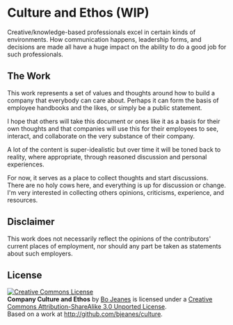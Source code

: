 # Culture and Ethos (WIP)

Creative/knowledge-based professionals excel in certain kinds of environments.
How communication happens, leadership forms, and decisions are made all have a
huge impact on the ability to do a good job for such professionals.

## The Work

This work represents a set of values and thoughts around how to build
a company that everybody can care about. Perhaps it can form the basis
of employee handbooks and the likes, or simply be a public statement.

I hope that others will take this document or ones like it as a basis
for their own thoughts and that companies will use this for their
employees to see, interact, and collaborate on the very substance of
their company.

A lot of the content is super-idealistic but over time it will be toned
back to reality, where appropriate, through reasoned discussion and
personal experiences.

For now, it serves as a place to collect thoughts and start discussions.
There are no holy cows here, and everything is up for discussion or change.
I'm very interested in collecting others opinions, criticisms, experience,
and resources.

## Disclaimer

This work does not necessarily reflect the opinions of the contributors'
current places of employment, nor should any part be taken as statements
about such employers.

## License

<a rel="license"
href="http://creativecommons.org/licenses/by-sa/3.0/deed.en_US"><img
alt="Creative Commons License" style="border-width:0"
src="http://i.creativecommons.org/l/by-sa/3.0/88x31.png" /></a><br
/><span xmlns:dct="http://purl.org/dc/terms/"
href="http://purl.org/dc/dcmitype/Text" property="dct:title"
rel="dct:type">**Company Culture and Ethos**</span> by <a
xmlns:cc="http://creativecommons.org/ns#"
href="http://github.com/bjeanes/culture" property="cc:attributionName"
rel="cc:attributionURL">Bo Jeanes</a> is licensed under a <a
rel="license"
href="http://creativecommons.org/licenses/by-sa/3.0/deed.en_US">Creative
Commons Attribution-ShareAlike 3.0 Unported License</a>.<br />Based on
a work at <a xmlns:dct="http://purl.org/dc/terms/"
href="http://github.com/bjeanes/culture" rel="dct:source">http://github.com/bjeanes/culture</a>.
